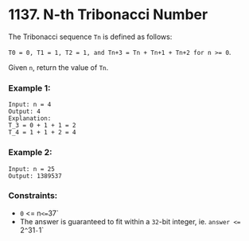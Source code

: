 # 1137. N-th Tribonacci Number

The Tribonacci sequence `Tn` is defined as follows:

`T0 = 0, T1 = 1, T2 = 1, and Tn+3 = Tn + Tn+1 + Tn+2 for n >= 0`.

Given `n`, return the value of `Tn`.

### Example 1:

```
Input: n = 4
Output: 4
Explanation:
T_3 = 0 + 1 + 1 = 2
T_4 = 1 + 1 + 2 = 4
```

### Example 2:

```
Input: n = 25
Output: 1389537
```

### Constraints:

- `0` <= n` <= `37`
- The answer is guaranteed to fit within a `32`-bit integer, ie. `answer <= `2`^`31` - `1`
